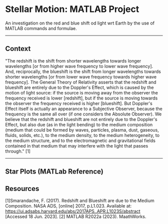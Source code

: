 # Stellar Motion: MATLAB Project

An investigation on the red and blue shift od light wrt Earth by the use of MATLAB commands and formulae.

***
## Context
"The redshift is the shift from shorter wavelengths towards longer wavelengths [or from higher wave frequency to lower wave frequency]. And, reciprocally, the blueshift is the shift from longer wavelengths towards shorter wavelengths [or from lower wave frequency towards higher wave frequency]. The General Theory of Relativity asserts that the redshift and blueshift are entirely due to the Doppler's Effect, which is caused by the motion of light source: if the source is moving away from the observer the frequency received is lower [redshift], but if the source is moving towards the observer the frequency received is higher [blueshift]. But Doppler's Effect itself is actually an appearance to a Subjective Observer, because the frequency is the same all over (if one considers the Absolute Observer). We believe that the redshift and blueshift are not entirely due to the Doppler's Effect, but also due (as in the light bending) to the medium composition (medium that could be formed by waves, particles, plasma, dust, gaseous, fluids, solids, etc.), to the medium density, to the medium heterogeneity, to the medium structure, and to the electromagnetic and gravitational fields contained in that medium that may interfere with the light that passes through." [1]


***
## Star Plots (MATLab Reference)

## Resources
[1]Smarandache, F. (2017). Redshift and Blueshift are due to the Medium Composition. NASA ADS, [online] 2017, p.L1.023. Available at: https://ui.adsabs.harvard.edu/abs/2017APS..APR.L1023S/abstract [Accessed 18 Jun. 2023].
[2] MATLAB R2022a (2023). MaathWorks.
